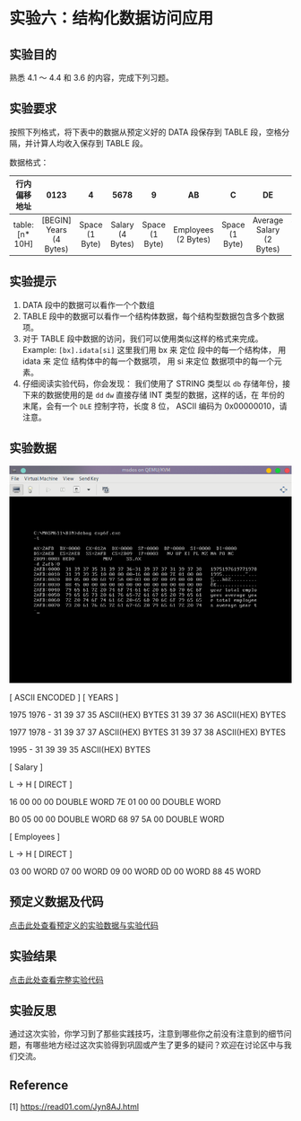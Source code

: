 # 实验六：结构化数据访问应用

## 实验目的

熟悉 4.1 ～ 4.4 和 3.6 的内容，完成下列习题。

## 实验要求

按照下列格式，将下表中的数据从预定义好的 DATA 段保存到 TABLE 段，空格分隔，并计算人均收入保存到 TABLE 段。

数据格式：

| 行内偏移地址 | 0123 | 4 | 5678 | 9 | AB | C | DE | F |
| :--------: | :----: | :----: | :----: | :----: | :----: | :----: | :----: | :----: |
| table:[n* 10H] | [BEGIN] Years (4 Bytes) | Space (1 Byte) | Salary (4 Bytes) | Space (1 Byte) | Employees (2 Bytes) | Space (1 Byte) | Average Salary (2 Bytes) | Space (1 Byte) [END] |

## 实验提示

1. DATA 段中的数据可以看作一个个数组
2. TABLE 段中的数据可以看作一个结构体数据，每个结构型数据包含多个数据项。
3. 对于 TABLE 段中数据的访问，我们可以使用类似这样的格式来完成。 Example: `[bx].idata[si]`
   这里我们用 bx 来 定位 段中的每一个结构体， 用 idata 来 定位 结构体中的每一个数据项， 用 si 来定位 数据项中的每一个元素。
4. 仔细阅读实验代码，你会发现： 我们使用了 STRING 类型以 `db` 存储年份，接下来的数据使用的是 `dd` `dw` 直接存储 INT 类型的数据，这样的话，在 年份的末尾，会有一个 `DLE` 控制字符，长度 8 位， ASCII 编码为 0x00000010，请注意。
   
## 实验数据

![exp6 datasg segment photo](../assets/exps/exp6-1.png)

\[ ASCII ENCODED \] \[ YEARS \]

1975 1976 - 31 39 37 35 ASCII(HEX)  BYTES 31 39 37 36 ASCII(HEX)  BYTES

1977 1978 - 31 39 37 37 ASCII(HEX)  BYTES 31 39 37 38 ASCII(HEX)  BYTES

1995 - 31 39 39 35 ASCII(HEX)  BYTES

\[ Salary \]

L -> H  \[ DIRECT \]

16 00 00 00 DOUBLE WORD 7E 01 00 00 DOUBLE WORD

B0 05 00 00 DOUBLE WORD 68 97 5A 00 DOUBLE WORD

\[ Employees \]

L -> H  \[ DIRECT \]

03 00 WORD 07 00 WORD 09 00 WORD 0D 00 WORD 88 45 WORD


## 预定义数据及代码

[点击此处查看预定义的实验数据与实验代码](../assets/code/exp6.asm)

## 实验结果

[点击此处查看完整实验代码](../assets/code/exp6f.asm)

## 实验反思

通过这次实验，你学习到了那些实践技巧，注意到哪些你之前没有注意到的细节问题，有哪些地方经过这次实验得到巩固或产生了更多的疑问？欢迎在讨论区中与我们交流。

## Reference

[1] https://read01.com/Jyn8AJ.html
